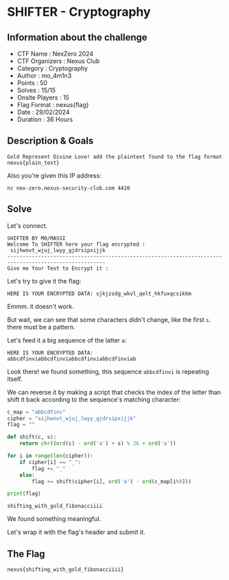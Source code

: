 # SHIFTER - Cryptography
## Information about the challenge
- CTF Name : NexZero 2024
- CTF Organizers : Nexus Club
- Category : Cryptography
- Author : mo_4m1n3
- Points : 50
- Solves : 15/15
- Onsite Players : 15
- Flag Format : nexus{flag}
- Date : 29/02/2024
- Duration : 36 Hours
## Description & Goals
```
Gold Represent Divine Love! add the plaintext found to the flag format nexus{plain_text}
```
Also you're given this IP address:
```
nc nex-zero.nexus-security-club.com 4410
```
## Solve
Let's connect.
```
SHIFTER BY M0/MASSI
Welcome To SHIFTER here your flag encrypted :
 sijhwnvt_wjuj_lwyy_gjdrsipxijjk
------------------------------------------------------------------------------------------------------
Give me Your Text to Encrypt it :
```
Let's try to give it the flag:
```
HERE IS YOUR ENCRYPTED DATA: sjkjzsdg_wkvl_qelt_hkfuxqcsikkm
```
Emmm. it doesn't work.

But wait, we can see that some characters didn't change, like the first `s`. there must be a pattern.

Let's feed it a big sequence of the latter `a`:
```
HERE IS YOUR ENCRYPTED DATA: abbcdfinviabbcdfinviabbcdfinviabbcdfinviab
```
Look there! we found something, this sequence `abbcdfinvi` is repeating itself.

We can reverse it by making a script that checks the index of the letter than shift it back according to the sequence's matching character:
```python
c_map = "abbcdfinv"
cipher = "sijhwnvt_wjuj_lwyy_gjdrsipxijjk"
flag = ""

def shift(c, s):
    return chr((ord(c) - ord('a') + s) % 26 + ord('a'))

for i in range(len(cipher)):
    if cipher[i] == "_":
        flag += "_"
    else:
        flag += shift(cipher[i], ord('a') - ord(c_map[i%9]))

print(flag)
```
```
shifting_with_gold_fibonacciiii
```
We found something meaningful.

Let's wrap it with the flag's header and submit it.

## The Flag
```
nexus{shifting_with_gold_fibonacciiii}
```